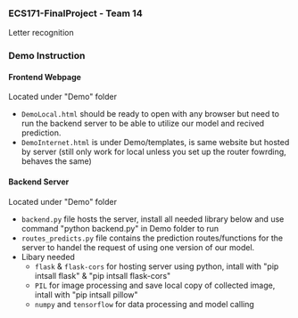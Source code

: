 ### ECS171-FinalProject - Team 14
Letter recognition

### Demo Instruction
#### Frontend Webpage
Located under "Demo" folder
- `DemoLocal.html` should be ready to open with any browser but need to run the backend server to be able to utilize our model and recived prediction.
- `DemoInternet.html` is under Demo/templates, is same website but hosted by server (still only work for local unless you set up the router fowrding, behaves the same)

#### Backend Server
Located under "Demo" folder
- `backend.py` file hosts the server, install all needed library below and use command "python backend.py" in Demo folder to run
- `routes_predicts.py` file contains the prediction routes/functions for the server to handel the request of using one version of our model.
- Libary needed
  - `flask` & `flask-cors` for hosting server using python, intall with "pip intsall flask" & "pip intsall flask-cors"
  - `PIL` for image processing and save local copy of collected image, intall with "pip intsall pillow"
  - `numpy` and `tensorflow` for data processing and model calling
